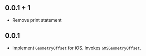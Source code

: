 ## 0.0.1 + 1

* Remove print statement

## 0.0.1

* Implement `GeometryOffset` for iOS. Invokes `GMSGeometryOffset`.
